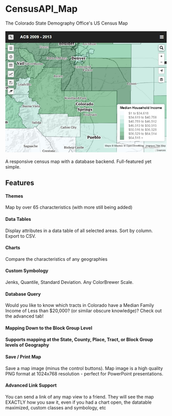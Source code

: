 # CensusAPI_Map
The Colorado State Demography Office's US Census Map<br /><br />
<img src="image/censusmap.png" /><br /><br />
A responsive census map with a database backend.  Full-featured yet simple.
<h2>Features</h2>
<h4>Themes</h4>
<p>Map by over 65 characteristics (with more still being added)</p>
<h4>Data Tables</h4>
<p>Display attributes in a data table of all selected areas.  Sort by column.  Export to CSV.</p>
<h4>Charts</h4>
<p>Compare the characteristics of any geographies</p>
<h4>Custom Symbology</h4>
<p>Jenks, Quantile, Standard Deviation.  Any ColorBrewer Scale.</p>
<h4>Database Query</h4>
<p>Would you like to know which tracts in Colorado have a Median Family Income of Less than $20,000? (or similar obscure knowledge)?  Check out the advanced tab!</p>
<h4>Mapping Down to the Block Group Level<h4>
<p>Supports mapping at the State, County, Place, Tract, or Block Group levels of Geography</p>
<h4>Save / Print Map</h4>
<p>Save a map image (minus the control buttons).  Map image is a high quality PNG format at 1024x768 resolution - perfect for PowerPoint presentations.</p>
<h4>Advanced Link Support</h4>
<p>You can send a link of any map view to a friend.  They will see the map EXACTLY how you saw it, even if you had a chart open, the datatable maximized, custom classes and symbology, etc</p>
